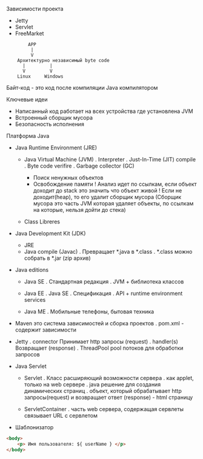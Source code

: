 Зависимости проекта
- Jetty
- Servlet
- FreeMarket
```
		APP
	 	 |
		 V
 	Архитектурно независимый byte code
  	  |			|
  	  V			V
	Linux	  Windows
```

Байт-код - это код после компиляции Java компилятором

Ключевые идеи
- Написанный код работает на всех устройства где установлена JVM
- Встроенный сборщик мусора
- Безопасность исполнения

Платформа Java
- Java Runtime Environment (JRE)
	- Java Virtual Machine (JVM)
	. Interpreter
	. Just-In-Time (JIT) compile
	. Byte code verifire
	. Garbage collector (GC)
		* Поиск ненужных объектов
		* Освобождение памяти
		! Анализ идет по ссылкам, если объект доходит до stack это значить что объект живой
		! Если не доходит(heap), то его удалит сборщик мусора
		(Сборщик мусора это часть JVM которая удаляет объекты, по ссылкам на которые, нельзя дойти до стека) 

	- Class Libreres

- Java Development Kit (JDK)
	- JRE
	- Java compile (Javac)
	. Превращает *.java в *.class
	. *.class можно собрать в *.jar (zip архив)

- Java editions
	- Java SE
	. Стандартная редакция
	. JVM + библиотека классов

	- Java EE
	. Java SE
	. Спецификация
	. API + runtime environment services

	- Java ME
	. Мобильные телефоны, бытовая техника

- Maven это система зависимостей и сборка проектов
	. pom.xml - содержит зависимости

- Jetty
	. connector	Принимает http запросы (request)
	. handler(s)	Возвращает (response)
	. ThreadPool 	pool потоков для обработки запросов

- Java Servlet
	- Servlet
	. Класс расширяющий возможности сервера 
	. как applet, только на web сервере 
	. java решение для создания динамических страниц
	. объект, который обрабатывает http запросы(request) и возвращает ответ (response) - html страницу
	
	- ServletContainer
	. часть web сервера, содержащая сервлеты связывает URL с сервлетом

- Шаблонизатор <freemarket>
```html
<body>
	<p> Имя пользователя: ${ userName } </p>
</body>
```
